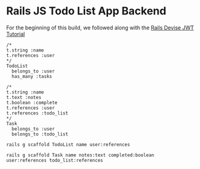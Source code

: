 # Rails JS Todo List App Backend

For the beginning of this build, we followed along with the [Rails Devise JWT Tutorial](https://github.com/dakotalmartinez/rails-devise-jwt-tutorial)

```
/*
t.string :name 
t.references :user
*/
TodoList
  belongs_to :user
  has_many :tasks

/*
t.string :name 
t.text :notes
t.boolean :complete 
t.references :user
t.references :todo_list
*/
Task
  belongs_to :user
  belongs_to :todo_list
```

```
rails g scaffold TodoList name user:references
```

```
rails g scaffold Task name notes:text completed:boolean user:references todo_list:references
```